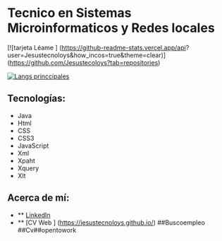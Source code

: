 # Tecnico en Sistemas Microinformaticos y Redes locales

[![tarjeta Léame ] (https://github-readme-stats.vercel.app/api? user=Jesustecnoloys&how_incos=true&theme=clear)] (https://github.com/Jesustecoloys?tab=repositories)

[![Langs princcipales](https://github-readme-stats.vercel.app/api/top-langs/?username=Jesustecnoloys)](https://github.com/Jesustecnoloys?tab=repositories)

## Tecnologías:

  - Java
  - Html
  - CSS
  - CSS3
  - JavaScript
  - Xml
  - Xpaht
  - Xquery
  - Xlt
 
## Acerca de mí:

- ** [LinkedIn](https://www.linkedin.com/in/jesús-esteban-díez/)
- ** [CV Web ] (https://jesustecnoloys.github.io/)
##Buscoempleo ##Cv##opentowork

